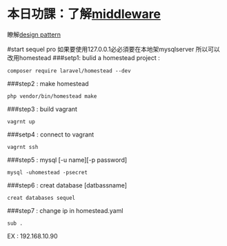 # 本日功課：了解[middleware](http://laravel5-book.kejyun.com/http/middleware/http-middleware-README.html)
瞭解[design pattern](http://openhome.cc/Gossip/DesignPattern/)

#start sequel pro
如果要使用127.0.0.1必必須要在本地架mysqlserver
所以可以改用homestead
###setp1:
bulid a homestead project : 
```
composer require laravel/homestead --dev
```
###step2 : 
make homestead
```
php vendor/bin/homestead make
```
###step3 : 
build vagrant
```
vagrnt up
```
###setp4 : 
connect to vagrant
```
vagrnt ssh
```
###step5 : 
mysql [-u name][-p password]
```
mysql -uhomestead -psecret
```
###step6 : 
creat database [datbassname]
```
creat databases sequel
```
###step7 : 
change ip in homestead.yaml
```
sub .
```
EX : 192.168.10.90
